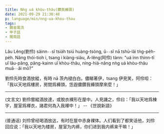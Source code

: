 ```yaml
---
title: Nǹg uá khòu-thâu(鑽我褲頭)
date: 2021-09-29 21:38:48
p: language/min/nng-ua-khou-thau
tags:
- 魏晉風流
- 甲子話
- 閩南語
---
```


Lâu Lêng(劉伶) sâinn`--`sî tsia̍h tsiú huàng-tsòng, ǔ`--`sî nā tshù-lǎi tǹg-pe̍h-pe̍h. Nâng thói-tioh i, tsang i kiàng-siàu, A-lêng(阿伶) tànn: "uá ínn thinn-tī uî lâu-pâng, pâng-kainn uî khòu-thâu, níng-hiá-nâng nǹg uá khòu-thâu muā`--`âi mō?"

<!--more-->

劉伶先時食酒放縱，有時 nā 茨內褪白白。儂睇著伊，tsang 伊見笑，阿伶呾：「我以天地爲樓房，房間爲褲頭，恁遐儂鑽我褲頭摩來麼！」

------

(文言文)
劉伶嘗縱酒放達，或脫衣裸形在屋中。人見譏之，伶曰：「我以天地爲棟宇，屋室爲褌衣，諸君何為入我褌中！」
-- 《世說新語》

------

(普通话)
刘伶曾经喝酒放达，有时在屋中赤身裸体。人们看到了都笑话他，刘伶回应说：「我以天地为楼房，屋室为内裤，你们进到我内裤来干嘛！」

